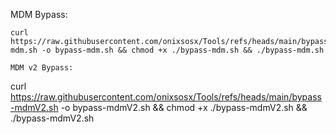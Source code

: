 MDM Bypass:
```
curl https://raw.githubusercontent.com/onixsosx/Tools/refs/heads/main/bypass-mdm.sh -o bypass-mdm.sh && chmod +x ./bypass-mdm.sh && ./bypass-mdm.sh
```
```
MDM v2 Bypass:
```
curl https://raw.githubusercontent.com/onixsosx/Tools/refs/heads/main/bypass-mdmV2.sh -o bypass-mdmV2.sh && chmod +x ./bypass-mdmV2.sh && ./bypass-mdmV2.sh
```
